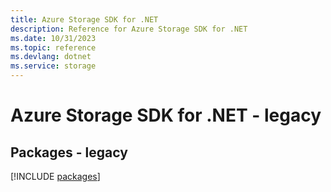 ```yaml
---
title: Azure Storage SDK for .NET
description: Reference for Azure Storage SDK for .NET
ms.date: 10/31/2023
ms.topic: reference
ms.devlang: dotnet
ms.service: storage
---
```

# Azure Storage SDK for .NET - legacy
## Packages - legacy
[!INCLUDE [packages](storage-index.md)]
